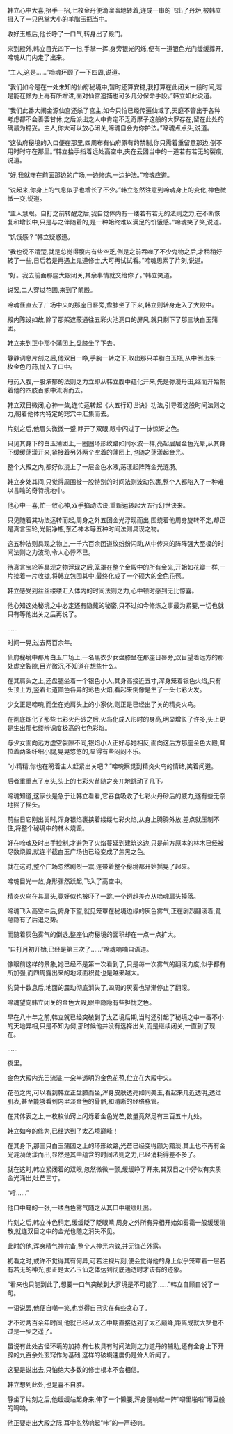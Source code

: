 
韩立心中大喜,抬手一招,七枚金丹便滴溜溜地转着,连成一串的飞出了丹炉,被韩立摄入了一只巴掌大小的羊脂玉瓶当中。

收好玉瓶后,他长呼了一口气,转身出了殿门。

来到殿外,韩立目光四下一扫,手掌一挥,身旁银光闪烁,便有一道银色光门缓缓撑开,啼魂从门内走了出来。

“主人,这是……”啼魂环顾了一下四周,说道。

“我们如今是在一处未知的仙府秘境中,暂时还算安稳,我打算在此闭关一段时间,若是能在修为上再有所增进,面对仙宫追捕也可多几分保命手段。”韩立如此说道。

“我们此番大闹金源仙宫还杀了宫主,如今只怕已经传遍仙域了,天庭不管出于各种考虑都不会善罢甘休,之后派出之人中肯定不乏奇摩子这般的大罗存在,留在此处的确最为稳妥。主人,你大可以放心闭关,啼魂自会为你护法。”啼魂点点头,说道。

“这仙府秘境的入口便在那里,四周布有仙府原有的禁制,你只需着重留意那边,倒不用时时守在那里。”韩立抬手指着远处高空中,夹在云团当中的一道若有若无的裂痕,说道。

“好,我就守在前面那边的广场,一边修炼,一边护法。”啼魂应道。

“说起来,你身上的气息似乎也增长了不少。”韩立忽然注意到啼魂身上的变化,神色微微一变,说道。

“主人慧眼。自打之前转醒之后,我自觉体内有一缕若有若无的法则之力,在不断恢复和增长中,只是与之伴随着的,是一种始终难以满足的饥饿感。”啼魂笑了笑,说道。

“饥饿感？”韩立疑惑道。

“我也说不清楚,就是总觉得腹内有些空乏,倒是之前吞噬了不少鬼物之后,才稍稍好转了一些,日后若是再遇上鬼道修士,大可再试试看。”啼魂思索了片刻,说道。

“好。我去前面那座大殿闭关,其余事情就交给你了。”韩立笑道。

说罢,二人穿过花圃,来到了前殿。

啼魂径直去了广场中央的那座日晷旁,盘膝坐了下来,韩立则转身走入了大殿中。

殿内陈设如故,除了那架遮蔽通往五彩火池洞口的屏风,就只剩下了那三块白玉蒲团。

韩立来到正中那个蒲团上,盘膝坐了下去。

静静调息片刻之后,他双目一睁,手腕一转之下,取出那只羊脂白玉瓶,从中倒出来一枚金色丹药,抛入了口中。

丹药入腹,一股浓郁的法则之力立即从韩立腹中蕴化开来,先是弥漫丹田,继而开始朝着他的四肢百骸中流淌而去。

韩立双目微闭,心神一敛,连忙运转起《大五行幻世诀》功法,引导着这股时间法则之力,朝着他体内特定的窍穴中汇集而去。

片刻之后,他眉头微微一蹙,睁开了双眼,眼中闪过了一抹惊讶之色。

只见其身下的白玉蒲团上,一圈圈环形纹路如同水波一样,亮起层层金色光晕,从其身下缓缓荡漾开来,紧接着另外两个空着的蒲团上,也随之荡漾起金光。

整个大殿之内,都好似浇上了一层金色水液,荡漾起阵阵金光涟漪。

韩立身处其间,只觉得周围被一股特别的时间法则波动包裹,整个人都陷入了一种难以言喻的奇特境地中。

他心中一喜,忙一敛心神,双手掐动法诀,重新运转起大五行幻世诀来。

只见随着其功法运转而起,周身之外五团金光浮现而出,围绕着他周身旋转不定,却正是真言宝轮,光阴净瓶,东乙神木等五种时间法则具现之物。

这五种法则具现之物上,一千六百余团道纹纷纷闪动,从中传来的阵阵强大至极的时间法则之力波动,令人心悸不已。

待真言宝轮等具现之物浮现之后,笼罩在整个金殿中的所有金光,开始如花瓣一样,一片接着一片收拢,将韩立包围其中,最终化成了一个硕大的金色花苞。

韩立感受到丝丝缕缕汇入体内的时间法则之力,心中顿时感到无比惊喜。

他心知这处秘境之中必定还有隐藏的秘密,只不过如今修炼之事最为紧要,一切也就只有等他出关之后再说了。

……

时间一晃,过去两百余年。

仙府秘境中那片白玉广场上,一名黑衣少女盘膝坐在那座日晷旁,双目望着远方的那处虚空裂隙,目光微沉,不知道在想些什么。

在其肩头之上,还盘腿坐着一个银色小人,其身高接近五寸,浑身笼着银色火焰,只有头顶上方,竖着七道颜色各异的彩色火焰,看起来倒像是生了一头七彩火发。

少女正是啼魂,而坐在她肩头上的小家伙,则正是已经出了关的精炎火鸟。

在彻底炼化了那些七彩火丹砂之后,火鸟化成人形时的身高,明显增长了许多,头上更是生出那七缕辨识度极高的七色彩焰。

与少女面向远方虚空裂隙不同,银焰小人正好与她相反,面向这后方那座金色大殿,耷拉着两条纤细小腿,晃晃悠悠的,显得有些闷闷不乐。

“小精精,你也在盼着主人赶紧出关吧？”啼魂察觉到精炎火鸟的情绪,笑着问道。

后者重重点了点头,头上的七彩火苗随之突兀地跳动了几下。

啼魂知道,这家伙是急于让韩立看看,它吞食吸收了七彩火丹砂后的威力,遂有些无奈地摇了摇头。

前些日它刚出关时,浑身银焰裹挟着缕缕七彩火焰,从身上腾腾外放,差点就压制不住,将整个秘境中的林木烧毁。

好在啼魂及时出手控制,才避免了火焰蔓延到建筑这边,只是前方原本的林木已经被尽数烧毁,就连半截白玉广场也已经变成了焦黑之色。

就在这时,整个广场忽然剧烈一震,连带着整个秘境都开始摇晃了起来。

啼魂目光一敛,身形骤然跃起,飞入了高空中。

精炎火鸟在其肩头,竟好似也被吓了一跳,一个趔趄差点从啼魂肩头掉落。

啼魂飞入高空中后,俯身下望,就见笼罩在秘境边缘的灰色雾气,正在剧烈翻滚着,竟隐隐有了后退之势。

而随着灰色雾气的倒退,整座仙府秘境的面积却在一点一点扩大。

“自打月初开始,已经是第三次了……”啼魂喃喃自语道。

像眼前这样的景象,她已经不是第一次看到了,只是每一次雾气的翻滚力度,似乎都有所加强,而四周露出来的地域面积竟也是越来越大。

约莫十数息后,地面的震动彻底消失了,四周的灰雾也渐渐停止了翻滚。

啼魂望向韩立闭关的金色大殿,眼中隐隐有些担忧之色。

早在八十年之前,韩立就已经突破到了太乙境后期,当时还引起了秘境之中一番不小的天地异相,只是不知为何,那时候他并没有选择出关,而是继续闭关,一直到了现在。

……

夜里。

金色大殿内光芒流溢,一朵半透明的金色花苞,伫立在大殿中央。

花苞之内,可以看到韩立正盘膝而坐,浑身皮肤透亮如同美玉,看起来几近透明,透过肌表,甚至能够看到内里淡金色的骨骼,和清晰的经络脉管。

在其体表之上,一枚枚仙窍上闪烁着金色光芒,数量竟然足有三百五十九处。

韩立如今的修为,已经达到了太乙境巅峰！

在其身下,那三只白玉蒲团之上的环形纹路,光芒已经变得颇为黯淡,其上也不再有金光涟漪荡漾而出,显然是其中蕴含的时间法则之力,已经消耗得差不多了。

就在这时,韩立紧闭着的双眼,忽然微微一颤,缓缓睁了开来,其双目之中好似有实质金光涌出,吐芒三寸。

“呼……”

他口中蓦的一张,一缕白色雾气随之从其口中缓缓吐出。

片刻之后,韩立神色稍定,缓缓眨了眨眼睛,周身之外所有异相开始如雾霭一般缓缓消散,就连双目之中的金光也随之消失不见。

此时的他,浑身精气神完备,整个人神光内敛,并无锋芒外露。

初看之时,或许不觉得其有何异,可若注视片刻,便会觉得他的身上似乎笼罩着一层若有若无的神光,那正是太乙玉仙之体达到彻底通透时才该有的迹象。

“看来也只能到此了,想要一口气突破到大罗境是不可能了……”韩立自顾自说了一句。

一语说罢,他便自嘲一笑,也觉得自己实在有些贪心了。

才不过两百余年时间,他就已经从太乙中期直接达到了太乙巅峰,距离成就大罗也不过是一步之遥了。

虽说有此处古怪环境的加持,有七枚具有时间法则之力道丹的辅助,还有全身上下开辟的九百余处玄窍作为基础,这样的破境速度仍是耸人听闻了。

这要是说出去,只怕绝大多数的修士根本不会相信。

韩立想到此处,也是喜不自胜。

静坐了片刻之后,他缓缓站起身来,伸了一个懒腰,浑身便响起一阵“噼里啪啦”爆豆般的鸣响。

他正要走出大殿之际,耳中忽然响起“咔”的一声轻响。